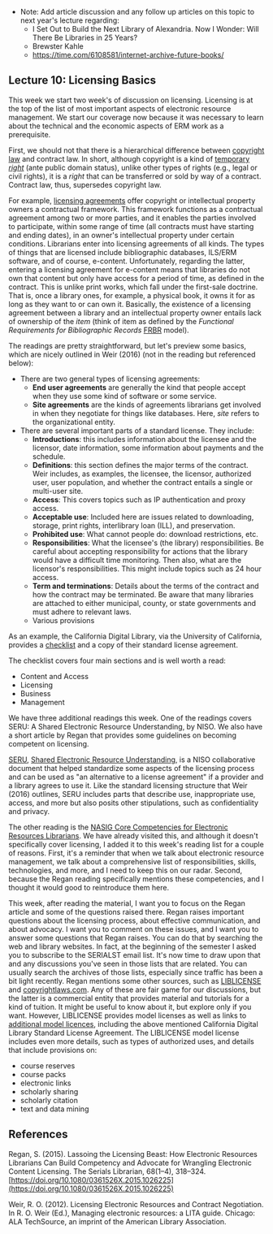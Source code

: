- Note: Add article discussion and any follow up articles on this topic to next year's lecture regarding:
    - I Set Out to Build the Next Library of Alexandria. Now I Wonder: Will There Be Libraries in 25 Years?
    - Brewster Kahle
    - https://time.com/6108581/internet-archive-future-books/

## Lecture 10: Licensing Basics

This week we start two week's of discussion on licensing. Licensing is at the top of the list of most important aspects of electronic resource management. We start our coverage now because it was necessary to learn about the technical and the economic aspects of ERM work as a prerequisite.

First, we should not that there is a hierarchical difference between [copyright law][copyrightgov] and contract law. In short, although copyright is a kind of [temporary *right*][whatiscopyright] (ante public domain status), unlike other types of rights (e.g., legal or civil rights), it is a *right* that can be transferred or sold by way of a contract. Contract law, thus, supersedes copyright law.

For example, [licensing agreements][licensingagreements] offer copyright or intellectual property owners a contractual framework. This framework functions as a contractual agreement among two or more parties, and it enables the parties involved to participate, within some range of time (all contracts must have starting and ending dates), in an owner's intellectual property under certain conditions. Librarians enter into licensing agreements of all kinds. The types of things that are licensed include bibliographic databases, ILS/ERM software, and of course, e-content. Unfortunately, regarding the latter, entering a licensing agreement for e-content means that libraries do not own that content but only have access for a period of time, as defined in the contract. This is unlike print works, which fall under the first-sale doctrine. That is, once a library ones, for example, a physical book, it owns it for as long as they want to or can own it. Basically, the existence of a licensing agreement between a library and an intellectual property owner entails lack of ownership of the *item* (think of item as defined by the *Functional Requirements for Bibliographic Records* [FRBR][frbr] model).

[copyrightgov]:https://www.copyright.gov/
[whatiscopyright]:https://www.copyright.gov/what-is-copyright/
[licensingagreements]:https://www.esports.law/blog/licensing-agreements-components-and-concerns
[frbr]:https://www.loc.gov/cds/downloads/FRBR.PDF

The readings are pretty straightforward, but let's preview some basics, which are nicely outlined in Weir (2016) (not in the reading but referenced below):

* There are two general types of licensing agreements:
    * **End user agreements** are generally the kind that people accept when they use some kind of software or some service.
    * **Site agreements** are the kinds of agreements librarians get involved in when they negotiate for things like databases. Here, *site* refers to the organizational entity.
* There are several important parts of a standard license. They include:
    * **Introductions**: this includes information about the licensee and the licensor, date information, some information about payments and the schedule.
    * **Definitions**: this section defines the major terms of the contract. Weir includes, as examples, the licensee, the licensor, authorized user, user population, and whether the contract entails a single or multi-user site.
    * **Access**: This covers topics such as IP authentication and proxy access.
    * **Acceptable use**: Included here are issues related to downloading, storage, print rights, interlibrary loan (ILL), and preservation.
    * **Prohibited use**: What cannot people do: download restrictions, etc.
    * **Responsibilities**: What the licensee's (the library) responsibilities. Be careful about accepting responsibility for actions that the library would have a difficult time monitoring. Then also, what are the licensor's responsibilities. This might include topics such as 24 hour access.
    * **Term and terminations**: Details about the terms of the contract and how the contract may be terminated. Be aware that many libraries are attached to either municipal, county, or state governments and must adhere to relevant laws.
    * Various provisions

As an example, the California Digital Library, via the University of California, provides a [checklist][checklist] and a copy of their standard license agreement.

[checklist]:https://cdlib.org/resources/vendors/license-agreement-checklist/

The checklist covers four main sections and is well worth a read:

* Content and Access
* Licensing
* Business
* Management

We have three additional readings this week. One of the readings covers SERU: A Shared Electronic Resource Understanding, by NISO. We also have a short article by Regan that provides some guidelines on becoming competent on licensing.

[SERU][seru2], [Shared Electronic Resource Understanding][seru3], is a NISO collaborative document that helped standardize some aspects of the licensing process and can be used as "an alternative to a license agreement" if a provider and a library agrees to use it. Like the standard licensing structure that Weir (2016) outlines, SERU includes parts that describe use, inappropriate use, access, and more but also posits other stipulations, such as confidentiality and privacy.

[seru2]:https://groups.niso.org/apps/group_public/download.php/8593/RP-7-2012_SERU.pdf
[seru3]:https://www.niso.org/standards-committees/seru

The other reading is the [NASIG Core Competencies for Electronic Resources Librarians][nasigcc]. We have already visited this, and although it doesn't specifically cover licensing, I added it to this week's reading list for a couple of reasons. First, it's a reminder that when we talk about electronic resource management, we talk about a comprehensive list of responsibilities, skills, technologies, and more, and I need to keep this on our radar. Second, because the Regan reading specifically mentions these competencies, and I thought it would good to reintroduce them here.

[nasigcc]:https://www.nasig.org/Core-Competencies

This week, after reading the material, I want you to focus on the Regan article and some of the questions raised there. Regan raises important questions about the licensing process, about effective communication, and about advocacy. I want you to comment on these issues, and I want you to answer some questions that Regan raises. You can do that by searching the web and library websites. In fact, at the beginning of the semester I asked you to subscribe to the SERIALST email list. It's now time to draw upon that and any discussions you've seen in those lists that are related. You can usually search the archives of those lists, especially since traffic has been a bit light recently. Regan mentions some other sources, such as [LIBLICENSE][liblicense] and [copyrightlaws.com][cclaws]. Any of these are fair game for our discussions, but the latter is a commercial entity that provides material and tutorials for a kind of tuition. It might be useful to know about it, but explore only if you want. However, LIBLICENSE provides model licenses as well as links to [additional model licences][addmodels], including the above mentioned California Digital Library Standard License Agreement. The LIBLICENSE model license includes even more details, such as types of authorized uses, and details that include provisions on:

* course reserves
* course packs
* electronic links
* scholarly sharing
* scholarly citation
* text and data mining

[liblicense]:http://liblicense.crl.edu/
[cclaws]:https://www.copyrightlaws.com/
[addmodels]:http://liblicense.crl.edu/licensing-information/model-license/

## References

Regan, S. (2015). Lassoing the Licensing Beast: How Electronic Resources Librarians Can Build Competency and Advocate for Wrangling Electronic Content Licensing. The Serials Librarian, 68(1–4), 318–324. [https://doi.org/10.1080/0361526X.2015.1026225](https://doi.org/10.1080/0361526X.2015.1026225)

Weir, R. O. (2012). Licensing Electronic Resources and Contract Negotiation. In R. O. Weir (Ed.), Managing electronic resources: a LITA guide. Chicago: ALA TechSource, an imprint of the American Library Association.

